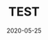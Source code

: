 ---
title: "TEST"
excerpt: "test"

categories:
 - Blog
tags:
 - [Blog, jekyll, Github, Git]

toc: true
toc_stricky: true

date: 2020-05-25
last_modified_at: 2020-05-25
---